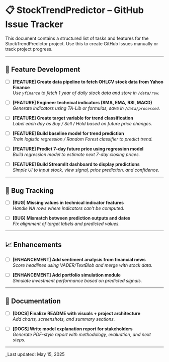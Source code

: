 
# 📋 StockTrendPredictor – GitHub Issue Tracker

This document contains a structured list of tasks and features for the StockTrendPredictor project. Use this to create GitHub Issues manually or track project progress.

---

## 🔧 Feature Development

- [ ] **[FEATURE] Create data pipeline to fetch OHLCV stock data from Yahoo Finance**  
  _Use `yfinance` to fetch 1 year of daily stock data and store in `/data/raw`._

- [ ] **[FEATURE] Engineer technical indicators (SMA, EMA, RSI, MACD)**  
  _Generate indicators using TA-Lib or formulas, save in `/data/processed`._

- [ ] **[FEATURE] Create target variable for trend classification**  
  _Label each day as Buy / Sell / Hold based on future price changes._

- [ ] **[FEATURE] Build baseline model for trend prediction**  
  _Train logistic regression / Random Forest classifier to predict trend._

- [ ] **[FEATURE] Predict 7-day future price using regression model**  
  _Build regression model to estimate next 7-day closing prices._

- [ ] **[FEATURE] Build Streamlit dashboard to display predictions**  
  _Simple UI to input stock, view signal, price prediction, and confidence._

---

## 🐞 Bug Tracking

- [ ] **[BUG] Missing values in technical indicator features**  
  _Handle NA rows where indicators can't be computed._

- [ ] **[BUG] Mismatch between prediction outputs and dates**  
  _Fix alignment of target labels and predicted values._

---

## 📈 Enhancements

- [ ] **[ENHANCEMENT] Add sentiment analysis from financial news**  
  _Score headlines using VADER/TextBlob and merge with stock data._

- [ ] **[ENHANCEMENT] Add portfolio simulation module**  
  _Simulate investment performance based on predicted signals._

---

## 📄 Documentation

- [ ] **[DOCS] Finalize README with visuals + project architecture**  
  _Add charts, screenshots, and summary sections._

- [ ] **[DOCS] Write model explanation report for stakeholders**  
  _Generate PDF-style report with methodology, evaluation, and next steps._

---

_Last updated: May 15, 2025
